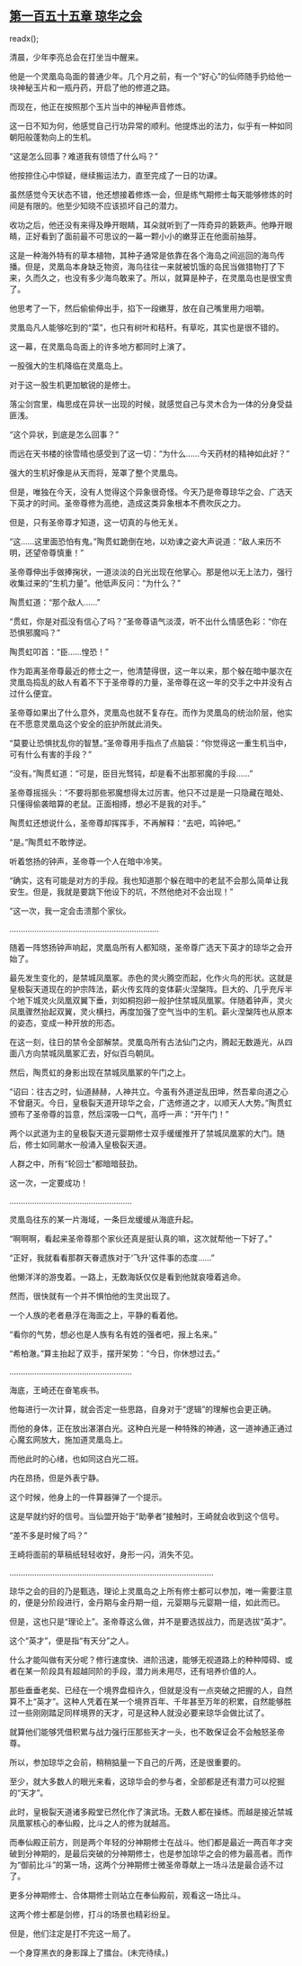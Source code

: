 ## [第一百五十五章 琼华之会](https://www.xxbiquge.com/11_11207/9097504.html)
readx();

  清晨，少年李亮总会在打坐当中醒来。

  他是一个灵凰岛岛面的普通少年。几个月之前，有一个“好心”的仙师随手扔给他一块神秘玉片和一瓶丹药，开启了他的修道之路。

  而现在，他正在按照那个玉片当中的神秘声音修炼。

  这一日不知为何，他感觉自己行功异常的顺利。他提炼出的法力，似乎有一种如同朝阳般蓬勃向上的生机。

  “这是怎么回事？难道我有领悟了什么吗？”

  他按捺住心中惊疑，继续搬运法力，直至完成了一日的功课。

  虽然感觉今天状态不错，他还想接着修炼一会，但是练气期修士每天能够修炼的时间是有限的。他至少知晓不应该损坏自己的潜力。

  收功之后，他还没有来得及睁开眼睛，耳朵就听到了一阵奇异的簌簌声。他睁开眼睛，正好看到了面前最不可思议的一幕一颗小小的嫩芽正在他面前抽芽。

  这是一种海外特有的草本植物，其种子通常是依靠在各个海岛之间巡回的海鸟传播。但是，灵凰岛本身缺乏物资，海鸟往往一来就被饥饿的岛民当做猎物打了下来，久而久之，也没有多少海鸟敢来了。所以，就算是种子，在灵凰岛也是很宝贵了。

  他思考了一下，然后偷偷伸出手，掐下一段嫩芽，放在自己嘴里用力咀嚼。

  灵凰岛凡人能够吃到的“菜”，也只有树叶和秸秆。有草吃，其实也是很不错的。

  这一幕，在灵凰岛岛面上的许多地方都同时上演了。

  一股强大的生机降临在灵凰岛上。

  对于这一股生机更加敏锐的是修士。

  落尘剑宫里，梅思成在异状一出现的时候，就感觉自己与灵木合为一体的分身受益匪浅。

  “这个异状，到底是怎么回事？”

  而远在天书楼的徐雪晴也感受到了这一切：“为什么……今天药材的精神如此好？”

  强大的生机好像是从天而将，笼罩了整个灵凰岛。

  但是，唯独在今天，没有人觉得这个异象很奇怪。今天乃是帝尊琼华之会、广选天下英才的时间。圣帝尊修为高绝，造成这类异象根本不费吹灰之力。

  但是，只有圣帝尊才知道，这一切真的与他无关。

  “这……这里面恐怕有鬼。”陶贯虹跪倒在地，以劝谏之姿大声说道：“敌人来历不明，还望帝尊慎重！”

  圣帝尊伸出手做捧掬状，一道淡淡的白光出现在他掌心。那是他以无上法力，强行收集过来的“生机力量”。他低声反问：“为什么？”

  陶贯虹道：“那个敌人……”

  “贯虹，你是对孤没有信心了吗？”圣帝尊语气淡漠，听不出什么情感色彩：“你在恐惧邪魔吗？”

  陶贯虹叩首：“臣……惶恐！”

  作为距离圣帝尊最近的修士之一，他清楚得很，这一年以来，那个躲在暗中屡次在灵凰岛捣乱的敌人有着不下于圣帝尊的力量，圣帝尊在这一年的交手之中并没有占过什么便宜。

  圣帝尊如果出了什么意外，灵凰岛也就不复存在。而作为灵凰岛的统治阶层，他实在不愿意灵凰岛这个安全的庇护所就此消失。

  “莫要让恐惧扰乱你的智慧。”圣帝尊用手指点了点脑袋：“你觉得这一重生机当中，可有什么有害的手段？”

  “没有。”陶贯虹道：“可是，臣目光驽钝，却是看不出那邪魔的手段……”

  圣帝尊摇摇头：“不要将那些邪魔想得太过厉害。他只不过是是一只隐藏在暗处、只懂得偷袭暗算的老鼠。正面相搏，想必不是我的对手。”

  陶贯虹还想说什么，圣帝尊却挥挥手，不再解释：“去吧，鸣钟吧。”

  “是。”陶贯虹不敢悖逆。

  听着悠扬的钟声，圣帝尊一个人在暗中冷笑。

  “确实，这有可能是对方的手段。我也知道那个躲在暗中的老鼠不会那么简单让我安生。但是，我就是要跳下他设下的坑，不然他绝对不会出现！”

  “这一次，我一定会击溃那个家伙。

  …………………………………………………………

  随着一阵悠扬钟声响起，灵凰岛所有人都知晓，圣帝尊广选天下英才的琼华之会开始了。

  最先发生变化的，是禁城凤凰冢。赤色的灵火腾空而起，化作火鸟的形状。这就是皇极裂天道现在的护宗阵法，薪火传玄阵的变体薪火涅槃阵。巨大的、几乎充斥半个地下城灵火凤凰双翼下垂，刘如桐抱卵一般护住禁城凤凰冢。伴随着钟声，灵火凤凰骤然抬起双翼，灵火横扫，再度加强了空气当中的生机。薪火涅槃阵也从原本的姿态，变成一种开放的形态。

  在这一刻，往日的禁令全部解禁。灵凰岛所有古法仙门之内，腾起无数遁光，从四面八方向禁城凤凰冢汇去，好似百鸟朝凤。

  然后，陶贯虹的身影出现在禁城凤凰冢的午门之上。

  “诏曰：往古之时，仙道赫赫，人神共立。今虽有外道逆乱田坤，然吾辈向道之心不曾磨灭。今日，皇极裂天道开琼华之会，广选修道之才，以顺天人大势。”陶贯虹颁布了圣帝尊的旨意，然后深吸一口气，高呼一声：“开午门！”

  两个以武道为主的皇极裂天道元婴期修士双手缓缓推开了禁城凤凰冢的大门。随后，修士如同潮水一般涌入皇极裂天道。

  人群之中，所有“轮回士”都暗暗鼓劲。

  这一次，一定要成功！

  ………………………………………………

  灵凰岛往东的某一片海域，一条巨龙缓缓从海底升起。

  “啊啊啊，看起来圣帝尊那个家伙还真是挺认真的嘛，这次就帮他一下好了。”

  “正好，我就看看那群天眷遗族对于‘飞升’这件事的态度……”

  他懒洋洋的游曳着。一路上，无数海妖仅仅是看到他就哀嚎着逃命。

  然而，很快就有一个并不惧怕他的生灵出现了。

  一个人族的老者悬浮在海面之上，平静的看着他。

  “看你的气势，想必也是人族有名有姓的强者吧，报上名来。”

  “希柏澈。”算主抬起了双手，摆开架势：“今日，你休想过去。”

  ………………………………………………

  海底，王崎还在奋笔疾书。

  他每进行一次计算，就会否定一些思路，自身对于“逻辑”的理解也会更正确。

  而他的身体，正在放出湛湛白光。这种白光是一种特殊的神通，这一道神通正通过心魔玄网放大，施加道灵凰岛上。

  而他此时的心绪，也如同这白光二班。

  内在昂扬，但是外表宁静。

  这个时候，他身上的一件算器弹了一个提示。

  这是早就约好的信号。当仙盟开始于“助拳者”接触时，王崎就会收到这个信号。

  “差不多是时候了吗？”

  王崎将面前的草稿纸轻轻收好，身形一闪，消失不见。

  ………………………………………………………………………………

  琼华之会的目的乃是甄选，理论上灵凰岛之上所有修士都可以参加，唯一需要注意的，便是分阶段进行，金丹期与金丹期一组，元婴期与元婴期一组，如此而已。

  但是，这也只是“理论上”。圣帝尊这么做，并不是要选拔战力，而是选拔“英才”。

  这个“英才”，便是指“有天分”之人。

  什么才能叫做有天分呢？修行速度快、进阶迅速，能够无视道路上的种种障碍、或者在某一阶段具有超越同阶的手段，潜力尚未用尽，还有培养价值的人。

  那些垂垂老矣、已经在一个境界盘桓许久，但就是没有一点突破之把握的人，自然算不上“英才”。这种人凭着在某一个境界百年、千年甚至万年的积累，自然能够胜过一些刚刚踏足同样境界的天才，可是这种人就没必要来琼华会做比试了。

  就算他们能够凭借积累与战力强行压那些天才一头，也不敢保证会不会触怒圣帝尊。

  所以，参加琼华之会前，稍稍掂量一下自己的斤两，还是很重要的。

  至少，就大多数人的眼光来看，这琼华会的参与者，全部都是还有潜力可以挖掘的“天才”。

  此时，皇极裂天道诸多殿堂已然化作了演武场。无数人都在操练。而越是接近禁城凤凰冢核心的奉仙殿，比斗之人的修为就越高。

  而奉仙殿正前方，则是两个年轻的分神期修士在战斗。他们都是最近一两百年才突破到分神期的，是最后突破的分神期修士，也是参加琼华之会的修为最高者。而作为“御前比斗”的第一场，这两个分神期修士微圣帝尊献上一场斗法是最合适不过了。

  更多分神期修士、合体期修士则站立在奉仙殿前，观看这一场比斗。

  这两个修士都是剑修，打斗的场景也精彩纷呈。

  但是，他们注定是打不完这一局了。

  一个身穿黑衣的身影蹿上了擂台。(未完待续。)
